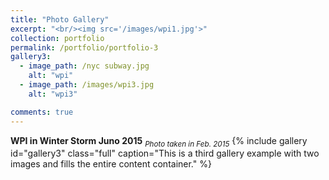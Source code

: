 ```yaml
---
title: "Photo Gallery"
excerpt: "<br/><img src='/images/wpi1.jpg'>"
collection: portfolio
permalink: /portfolio/portfolio-3
gallery3:
  - image_path: /nyc subway.jpg
    alt: "wpi"
  - image_path: /images/wpi3.jpg
    alt: "wpi3"

comments: true
---
```

**WPI in Winter Storm Juno 2015** <sub>_Photo taken in Feb. 2015_</sub>
{% include gallery id="gallery3" class="full" caption="This is a third gallery example with two images and fills the entire content container." %}
